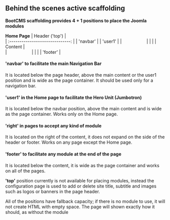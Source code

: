 ## Behind the scenes active scaffolding

**BootCMS scaffolding provides 4 + 1 positions to place the Joomla modules**

**Home Page** 
|           Header ('top')         |  
| :------------------------------: |
|             'navbar'             |
|             'user1'              |
|&nbsp;&nbsp;&nbsp;&nbsp;&nbsp;&nbsp;&nbsp;&nbsp;&nbsp;&nbsp;&nbsp;&nbsp;&nbsp;&nbsp;&nbsp;&nbsp;&nbsp;&nbsp;&nbsp;&nbsp;| 
|                                  | 
|             Content              |  
|&nbsp;&nbsp;&nbsp;&nbsp;&nbsp;&nbsp;&nbsp;&nbsp;&nbsp;&nbsp;&nbsp;&nbsp;&nbsp;&nbsp;&nbsp;&nbsp;&nbsp;&nbsp;&nbsp;&nbsp;| 
|                                  |
|             'footer'             | 

#### **'navbar'** to facilitate the main Navigation Bar
It is located below the page header, above the main content or the user1 position and is 
wide as the page container. It should be used only for a navigation bar.

#### **'user1'** in the Home page to facilitate the Hero Unit (Jumbotron)
It is located below the navbar position, above the main content and is wide as the page 
container. Works only on the Home page.

#### **'right'** in pages to accept any kind of module
It is located on the right of the content, it does not expand on the side of the header 
or footer. Works on any page except the Home page.

#### **'footer'** to facilitate any module at the end of the page
It is located below the content, it is wide as the page container and works on all of the pages.

**'top'** position currently is not available for placing modules, instead the configuration 
page is used to add or delete site title, subtitle and images such as logos or banners 
in the page header.

All of the positions have fallback capacity; if there is no module to use, it will not 
create HTML with empty space. The page will shown exactly how it should, as without the module

